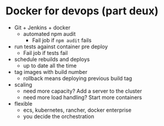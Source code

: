 # Docker for devops (part deux)

 - Git + Jenkins + docker
   - automated npm audit
     - Fail job if `npm audit` fails
 - run tests against container pre deploy
   - Fail job if tests fail
 - schedule rebuilds and deploys
   - up to date all the time
 - tag images with build number
   - rollback means deploying previous build tag
 - scaling
   - need more capacity? Add a server to the cluster
   - need more load handling? Start more containers
 - flexible
   - ecs, kubernetes, rancher, docker enterprise
   - you decide the orchestration
